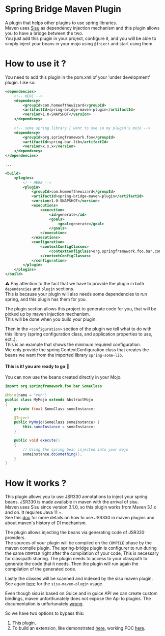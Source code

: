 ﻿# Spring Bridge Maven Plugin
A plugin that helps other plugins to use spring libraries.  
Maven uses [Sisu](https://eclipse.github.io/sisu.inject/) as dependency injection mechanism and this plugin allows you to have a bridge between the two.  
You just add this plugin in your project, configure it, and you will be able to simply inject your beans in your mojo using `@Inject` and start using them.   
  
# How to use it ?
You need to add this plugin in the pom.xml of your 'under development' plugin. Like so:  
```xml
<dependencies>
    <!-- HERE -->
    <dependency>
        <groupId>com.homeofthewizard</groupId>
        <artifactId>spring-bridge-maven-plugin</artifactId>
        <version>1.0-SNAPSHOT</version>
    </dependency>
    
    <!-- some spring library I want to use in my plugin's mojo -->
    <dependency>
        <groupId>org.springframework.foo</groupId>
        <artifactId>spring-bar-lib</artifactId>
        <version>x.x.x</version>
    </dependency>
</dependencies>

...

<build>
    <plugins>
        <!-- HERE -->
        <plugin>
            <groupId>com.homeofthewizard</groupId>
            <artifactId>spring-bridge-maven-plugin</artifactId>
            <version>1.0-SNAPSHOT</version>
            <executions>
                <execution>
                    <id>generate</id>
                    <goals>
                        <goal>generate</goal>
                    </goals>
                </execution>
            </executions>
            <configuration>
                <contextConfigClasses>
                    <contextConfigClass>org.springframework.foo.bar.config.SomeBeansConfiguration</contextConfigClass>
                </contextConfigClasses>
            </configuration>
        </plugin>
    </plugins>
</build>
```
  
⚠️ Pay attention to the fact that we have to provide the plugin in both `dependencies` and `plugin` sections.  
This is because your plugin will also needs some dependencies to run spring, and this plugin has them for you.  
  
The plugin section allows this project to generate code for you, that will be picked up by maven injection mechanism.  
This will be done when you build your plugin.  
   
Then in the `<configuration>` section of the plugin we tell what to do with this library (spring configuration class, and application properties to use, ect..).  
This is an example that shows the minimum required configuration.  
We only provide the spring ContextConfiguration class that creates the beans we want from the imported library `spring-some-lib`.
  
  
#### This is it! you are ready to go :rocket:
You can now use the beans created directly in your Mojo.

```java
import org.springframework.foo.bar.SomeClass

@Mojo(name = "run")
public class MyMojo extends AbstractMojo
{
    private final SomeClass someInstance;

    @Inject
    public MyMojo(SomeClass someInstance) {
        this.someInstance = someInstance;
    }

    public void execute()
    {
        // Using the spring bean injected into your mojo
        someInstance.doSomething();
    }
}
```


# How it works ? 
This plugin allows you to use JSR330 annotations to inject your spring beans.
JSR330 is made available in maven with the arrival of sisu.   
Maven uses Sisu since version 3.1.0, so this plugin works from Maven 3.1.x and on. It requires Java 11 +.  
See this [doc](https://maven.apache.org/maven-jsr330.html) for more details on how to use JSR330 in maven plugins and about maven's history of DI mechanism. 

The plugin allows injecting the beans via generating code of JSR330 providers.   
The sources of your plugin will be compiled on the `COMPILE` phase by the maven compile plugin.
The spring-bridge plugin is configurer to run during the same `COMPILE` right after the compilation of your code,
This is necessary for classpath sharing. The plugin needs to access to your classpath to generate the code that it needs.
Then the plugin will run again the compilation of the generated code.

Lastly the classes will be scanned and indexed by the sisu maven plugin.  
See again [here](https://maven.apache.org/maven-jsr330.html) for the `sisu-maven-plugin` usage.

Even though sisu is based on Guice and in guice API we can create custom bindings, maven unforthunately does not expose the Api to plugins. The documentation is unfortunately [wrong](https://github.com/eclipse/sisu.plexus/issues/35).  
  
So we have two options to bypass this:  
1. This plugin,  
2. To build an extension, like demonstrated [here](https://github.com/scratches/plugin-demo), working POC [here](https://github.com/HomeOfTheWizard/spring-bridge-maven-extension).
